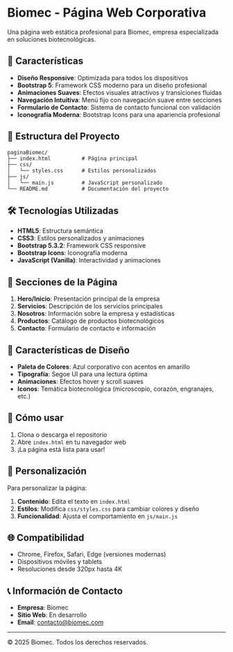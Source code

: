 # Biomec - Página Web Corporativa

Una página web estática profesional para Biomec, empresa especializada en soluciones biotecnológicas.

## 🚀 Características

- **Diseño Responsive**: Optimizada para todos los dispositivos
- **Bootstrap 5**: Framework CSS moderno para un diseño profesional
- **Animaciones Suaves**: Efectos visuales atractivos y transiciones fluidas
- **Navegación Intuitiva**: Menú fijo con navegación suave entre secciones
- **Formulario de Contacto**: Sistema de contacto funcional con validación
- **Iconografía Moderna**: Bootstrap Icons para una apariencia profesional

## 📁 Estructura del Proyecto

```
paginaBiomec/
├── index.html          # Página principal
├── css/
│   └── styles.css      # Estilos personalizados
├── js/
│   └── main.js         # JavaScript personalizado
└── README.md           # Documentación del proyecto
```

## 🛠️ Tecnologías Utilizadas

- **HTML5**: Estructura semántica
- **CSS3**: Estilos personalizados y animaciones
- **Bootstrap 5.3.2**: Framework CSS responsive
- **Bootstrap Icons**: Iconografía moderna
- **JavaScript (Vanilla)**: Interactividad y animaciones

## 📱 Secciones de la Página

1. **Hero/Inicio**: Presentación principal de la empresa
2. **Servicios**: Descripción de los servicios principales
3. **Nosotros**: Información sobre la empresa y estadísticas
4. **Productos**: Catálogo de productos biotecnológicos
5. **Contacto**: Formulario de contacto e información

## 🎨 Características de Diseño

- **Paleta de Colores**: Azul corporativo con acentos en amarillo
- **Tipografía**: Segoe UI para una lectura óptima
- **Animaciones**: Efectos hover y scroll suaves
- **Iconos**: Temática biotecnológica (microscopio, corazón, engranajes, etc.)

## 🚀 Cómo usar

1. Clona o descarga el repositorio
2. Abre `index.html` en tu navegador web
3. ¡La página está lista para usar!

## 📝 Personalización

Para personalizar la página:

1. **Contenido**: Edita el texto en `index.html`
2. **Estilos**: Modifica `css/styles.css` para cambiar colores y diseño
3. **Funcionalidad**: Ajusta el comportamiento en `js/main.js`

## 🌐 Compatibilidad

- Chrome, Firefox, Safari, Edge (versiones modernas)
- Dispositivos móviles y tablets
- Resoluciones desde 320px hasta 4K

## 📞 Información de Contacto

- **Empresa**: Biomec
- **Sitio Web**: En desarrollo
- **Email**: contacto@biomec.com

---

© 2025 Biomec. Todos los derechos reservados.